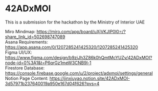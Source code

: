 # 42ADxMOI
This is a submission for the hackathon by the Ministry of Interior UAE

Miro Mindmap: https://miro.com/app/board/uXjVKJlP0l0=/?share_link_id=502698747089
</br>
Asana Requirements: https://app.asana.com/0/1207285241425320/1207285241425320
</br>
Figma UI/UX: https://www.figma.com/design/b9ziJh3Z86k0hQmtMcYUZv/42ADxMOI?node-id=0%3A1&t=P6qrGz1meW3CNB9l-1
</br>
Firestore Database: https://console.firebase.google.com/u/2/project/adxmoi/settings/general
</br>
Notion Page Content: https://jinxiuyao.notion.site/42ADxMOI-3d57971b237640019a950e167d04f626?pvs=4
</br>

